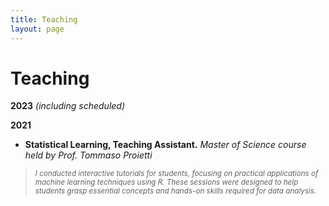 ```yaml
---
title: Teaching
layout: page
---
```


# Teaching

**2023** *(including scheduled)*

**2021** 
- <b>**Statistical Learning,** Teaching Assistant.</b>
*Master of Science course*
*held by Prof. Tommaso Proietti*

> <sub> *I conducted interactive tutorials for students, focusing on practical applications of machine learning techniques using R. These sessions were designed to help students grasp essential concepts and hands-on skills required for data analysis.*
